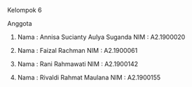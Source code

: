 Kelompok  6

Anggota
1. Nama : Annisa Sucianty Aulya Suganda
   NIM  : A2.1900020
   
2. Nama : Faizal Rachman
   NIM  : A2.1900061
   
3. Nama : Rani Rahmawati
   NIM  : A2.1900142
   
4. Nama : Rivaldi Rahmat Maulana
   NIM  : A2.1900155
   
   
